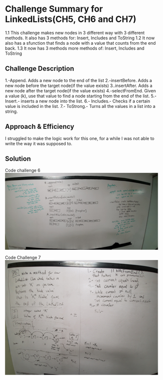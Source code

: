 # Challenge Summary for LinkedLists(CH5, CH6 and CH7)
1.1 This challenge makes new nodes in 3 different way with 3 different methods. It also has 3 methods for: Insert, Includes and ToString
1.2 It now also has a sfunction that finds a node with a value that counts from the end back.
1.3 It now has 3 methods more methods of: Insert, Includes and ToString

## Challenge Description
1.-Append. Adds a new node to the end of the list
2.-insertBefore. Adds a new node before the target node(if the value exists)
3..insertAfter. Adds a new node after the target node(if the value exists)
4.-selectFromEnd. Given a value (k), use that value to find a node starting from the end of the list.
5.-Insert.- inserts a new node into the list.
6.- Includes.- Checks if a certain value is included in the list.
7.- ToStrong.- Turns all the values in a list into a string.

## Approach & Efficiency
I struggled to make the logic work for this one, for a while I was not able to write the way it was supposed to.

## Solution
Code challenge 6
![Image 1](https://github.com/Alejandroid101/data-structures-and-algorithms-401c/blob/master/assets/CH5-6LinkedLists.jpg?raw=true)

Code Challenge 7
![Image 1](https://github.com/Alejandroid101/data-structures-and-algorithms-401c/blob/master/assets/CH7LinkedLists.jpg?raw=true)

